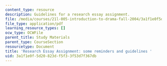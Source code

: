 ```yaml
---
content_type: resource
description: Guidelines for a research essay assignment.
file: /media/courses/21l-005-introduction-to-drama-fall-2004/3a1f1e0f5d20823df5f33f53d7f367db_essay_assignmt.pdf
file_type: application/pdf
learning_resource_types: []
ocw_type: OCWFile
parent_title: Study Materials
parent_type: CourseSection
resourcetype: Document
title: 'Research Essay Assignment: some reminders and guidelines '
uid: 3a1f1e0f-5d20-823d-f5f3-3f53d7f367db
---
```

